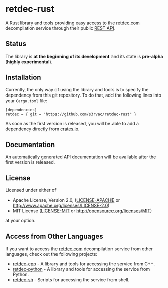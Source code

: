 # retdec-rust

A Rust library and tools providing easy access to the
[retdec.com](https://retdec.com) decompilation service through their public
[REST API](https://retdec.com/api/).

## Status

The library is **at the beginning of its development** and its state is
**pre-alpha** (**highly experimental**).

## Installation

Currently, the only way of using the library and tools is to specify the
dependency from this git repository. To do that, add the following lines into
your `Cargo.toml` file:

```
[dependencies]
retdec = { git = "https://github.com/s3rvac/retdec-rust" }
```

As soon as the first version is released, you will be able to add a dependency
directly from [crates.io](https://crates.io/).

## Documentation

An automatically generated API documentation will be available after the first
version is released.

## License

Licensed under either of

* Apache License, Version 2.0,
  ([LICENSE-APACHE](https://github.com/s3rvac/retdec-rust/tree/master/LICENSE-APACHE)
  or http://www.apache.org/licenses/LICENSE-2.0)
* MIT License
  ([LICENSE-MIT](https://github.com/s3rvac/retdec-rust/tree/master/LICENSE-APACHE)
  or http://opensource.org/licenses/MIT)

at your option.

## Access from Other Languages

If you want to access the [retdec.com](https://retdec.com) decompilation
service from other languages, check out the following projects:

* [retdec-cpp](https://github.com/s3rvac/retdec-cpp) - A library and tools for
  accessing the service from C++.
* [retdec-python](https://github.com/s3rvac/retdec-python) - A library and
  tools for accessing the service from Python.
* [retdec-sh](https://github.com/s3rvac/retdec-sh) - Scripts for accessing the
  service from shell.
